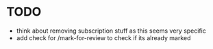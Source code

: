 # TODO

- think about removing subscription stuff as this seems very specific
- add check for /mark-for-review to check if its already marked

